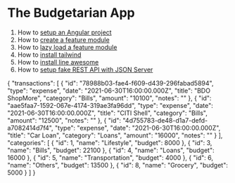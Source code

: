 # The Budgetarian App


1. How to [setup an Angular project](https://dev.to/queencykoh/setting-up-angular-project-4nnd)
2. How to [create a feature module](https://dev.to/queencykoh/creating-a-feature-module-458)
3. How to [lazy load a feature module](https://dev.to/queencykoh/lazy-load-a-feature-module-41h6)
4. How to [install tailwind](https://dev.to/queencykoh/setting-up-tailwind-css-in-angular-11b4)
5. How to [install line awesome](https://dev.to/queencykoh/setting-up-line-awesome-in-angular-1i4l)
6. How to [setup fake REST API with JSON Server](https://dev.to/queencykoh/setting-up-fake-rest-api-with-json-server-in-angular-2na2)

{
  "transactions": [
    {
      "id": "78988b03-fae4-f609-d439-296fabad5894",
      "type": "expense",
      "date": "2021-06-30T16:00:00.000Z",
      "title": "BDO ShopMore",
      "category": "Bills",
      "amount": "10100",
      "notes": ""
    },
    {
      "id": "aae5faa7-1592-067e-4174-319ae3fa96dd",
      "type": "expense",
      "date": "2021-06-30T16:00:00.000Z",
      "title": "CITI Shell",
      "category": "Bills",
      "amount": "12500",
      "notes": ""
    },
    {
      "id": "4d755783-de48-d1a7-defd-a7082414d7f4",
      "type": "expense",
      "date": "2021-06-30T16:00:00.000Z",
      "title": "Car Loan",
      "category": "Loans",
      "amount": "16000",
      "notes": ""
    }
  ],
  "categories": [
    {
      "id": 1,
      "name": "Lifestyle",
      "budget": 8000
    },
    {
      "id": 3,
      "name": "Bills",
      "budget": 22100
    },
    {
      "id": 4,
      "name": "Loans",
      "budget": 16000
    },
    {
      "id": 5,
      "name": "Transportation",
      "budget": 4000
    },
    {
      "id": 6,
      "name": "Others",
      "budget": 13500
    },
    {
      "id": 8,
      "name": "Grocery",
      "budget": 5000
    }
  ]
}
